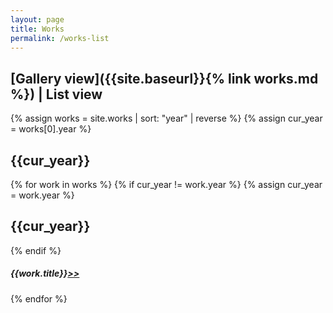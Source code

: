 ```yaml
---
layout: page
title: Works
permalink: /works-list
---
```


## [Gallery view]({{site.baseurl}}{% link works.md %}) | List view
{% assign works = site.works | sort: "year" | reverse %}
{% assign cur_year = works[0].year %}
## {{cur_year}}
{% for work in works %}
  {% if cur_year != work.year %}
    {% assign cur_year = work.year %}
<br>
## {{cur_year}}
  {% endif %}
##### {{work.title}}[>>]({{site.baseurl}}{{work.url}})
{% endfor %}